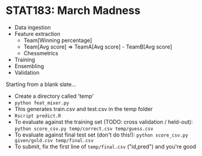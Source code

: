 STAT183: March Madness
===============

+ Data ingestion
+ Feature extraction
  + Team[Winning percentage]
  + Team[Avg score] => TeamA[Avg score] - TeamB[Avg score]
  + Chessmetrics
+ Training
+ Ensembling
+ Validation

Starting from a blank slate...

+ Create a directory called 'temp'
+ `python feat_mixer.py`
+ This generates train.csv and test.csv in the temp folder
+ `Rscript predict.R`
+ To evaluate against the training set (TODO: cross validation / held-out): `python score_csv.py temp/correct.csv temp/guess.csv`
+ To evaluate against final test set (don't do this!): `python score_csv.py given/gold.csv temp/final.csv`
+ To submit, fix the first line of `temp/final.csv` ("id,pred") and you're good
